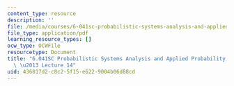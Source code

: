 ```yaml
---
content_type: resource
description: ''
file: /media/courses/6-041sc-probabilistic-systems-analysis-and-applied-probability-fall-2013/436817d2c8c25f15e6229004b06d88cd_MIT6_041SCF13_lec14_300k.mp4.pdf
file_type: application/pdf
learning_resource_types: []
ocw_type: OCWFile
resourcetype: Document
title: "6.041SC Probabilistic Systems Analysis and Applied Probability, Fall 2013Transcript\
  \ \u2013 Lecture 14"
uid: 436817d2-c8c2-5f15-e622-9004b06d88cd
---
```

